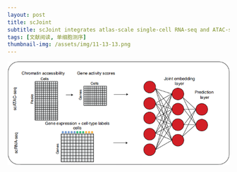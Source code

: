 ```yaml
---
layout: post
title: scJoint
subtitle: scJoint integrates atlas-scale single-cell RNA-seq and ATAC-seq data with transfer learning
tags: [文献阅读, 单细胞测序]
thumbnail-img: /assets/img/11-13-13.png
---
```


![scJoint](/assets/img/11-13-13.png)
